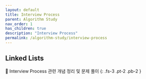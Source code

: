 ```yaml
---
layout: default
title: Interview Process
parent: Algorithm Study
nav_order: 1
has_children: true
description: "Interview Process"
permalink: /algorithm-study/interview-process
---
```


## Linked Lists

📝 Interview Process 관련 개념 정리 및 문제 풀이
{: .fs-3 .pt-2 .pb-2 }
